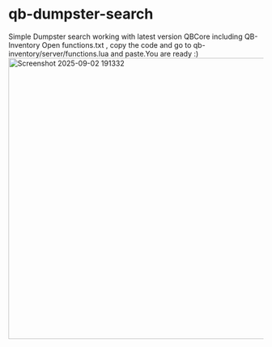 # qb-dumpster-search
Simple Dumpster search working with latest version QBCore including QB-Inventory
Open functions.txt , copy the code and go to qb-inventory/server/functions.lua and paste.You are ready :)
<img width="1437" height="556" alt="Screenshot 2025-09-02 191332" src="https://github.com/user-attachments/assets/e7c1e925-5249-425c-b68b-2b20eae6b232" />
